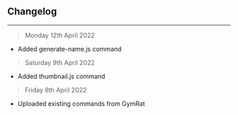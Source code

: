 ## Changelog
---

> Monday 12th April 2022

- Added generate-name.js command

> Saturday 9th April 2022

- Added thumbnail.js command

> Friday 8th April 2022

- Uploaded existing commands from GymRat